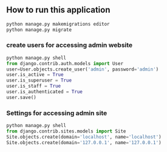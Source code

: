 ## How to run this application<br/>
```python
python manage.py makemigrations editor
python manage.py migrate
```
### create users for accessing admin website
```python
python manage.py shell
from django.contrib.auth.models import User
user=User.objects.create_user('admin', password='admin')
user.is_active = True
user.is_superuser = True
user.is_staff = True
user.is_authenticated = True
user.save()
```

### Settings for accessing admin site
```python
python manage.py shell
from django.contrib.sites.models import Site
Site.objects.create(domain='localhost', name='localhost')
Site.objects.create(domain='127.0.0.1', name='127.0.0.1')
```
